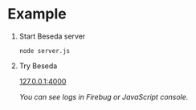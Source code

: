 Example
============

1. Start Beseda server

   `node server.js`

2. Try Beseda

   [127.0.0.1:4000](http://127.0.0.1:4000)

   _You can see logs in Firebug or JavaScript console._
